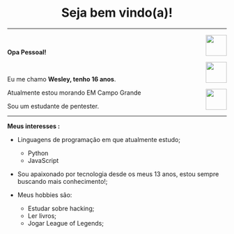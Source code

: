 <h1 align="center"> Seja bem vindo(a)! </h1>
<hr />
<a href="https://github.com/linecurity7" target="_blank">
  <img align="right" src="https://cdn.iconscout.com/icon/free/png-256/github-108-438008.png" width="48px" height="48px">
</a><br />
<p align="left" > 
  <b>Opa Pessoal!</b>
</p>
<a href="https://www.instagram.com/line_security7/" target="_blank">
  <img align="right" src="https://cdn.icon-icons.com/icons2/1211/PNG/512/1491579602-yumminkysocialmedia36_83067.png" width="48px" height="48px">
</a><br />
<p align="left" >
Eu me chamo <b> Wesley, tenho 16 anos</b>.
</p>
<a href="https://www.youtube.com/channel/UCDOToM3tcedgXx2zh_n0H5w" target="_blank">
  <img align="right" src="https://i.ibb.co/kSWhXVq/youtube.png" width="48px" height="48px">
</a>
<p align="left" >
Atualmente estou morando EM Campo Grande<br />
</p>
<p align="left" >
Sou um estudante de pentester.
</p>
<p align="left" >
</p>

<hr />

**Meus interesses :**

- Linguagens de programação em que atualmente estudo;
  - Python
  - JavaScript
  
- Sou apaixonado por tecnologia desde os meus 13 anos, estou sempre buscando mais conhecimento!;
- Meus hobbies são: 
  - Estudar sobre hacking; 
  - Ler livros;
  - Jogar League of Legends;
